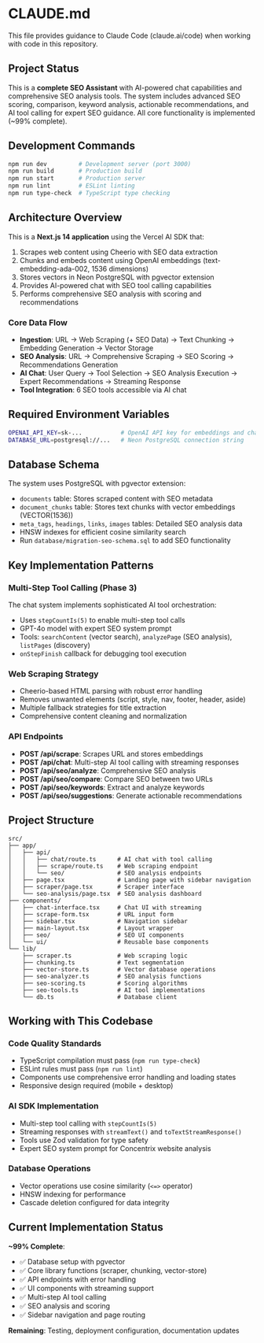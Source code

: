 # CLAUDE.md

This file provides guidance to Claude Code (claude.ai/code) when working with code in this repository.

## Project Status

This is a **complete SEO Assistant** with AI-powered chat capabilities and comprehensive SEO analysis tools. The system includes advanced SEO scoring, comparison, keyword analysis, actionable recommendations, and AI tool calling for expert SEO guidance. All core functionality is implemented (~99% complete).

## Development Commands

```bash
npm run dev         # Development server (port 3000)
npm run build       # Production build
npm run start       # Production server
npm run lint        # ESLint linting
npm run type-check  # TypeScript type checking
```

## Architecture Overview

This is a **Next.js 14 application** using the Vercel AI SDK that:
1. Scrapes web content using Cheerio with SEO data extraction
2. Chunks and embeds content using OpenAI embeddings (text-embedding-ada-002, 1536 dimensions)
3. Stores vectors in Neon PostgreSQL with pgvector extension
4. Provides AI-powered chat with SEO tool calling capabilities
5. Performs comprehensive SEO analysis with scoring and recommendations

### Core Data Flow
- **Ingestion**: URL → Web Scraping (+ SEO Data) → Text Chunking → Embedding Generation → Vector Storage
- **SEO Analysis**: URL → Comprehensive Scraping → SEO Scoring → Recommendations Generation
- **AI Chat**: User Query → Tool Selection → SEO Analysis Execution → Expert Recommendations → Streaming Response
- **Tool Integration**: 6 SEO tools accessible via AI chat

## Required Environment Variables

```bash
OPENAI_API_KEY=sk-...           # OpenAI API key for embeddings and chat
DATABASE_URL=postgresql://...   # Neon PostgreSQL connection string
```

## Database Schema

The system uses PostgreSQL with pgvector extension:
- `documents` table: Stores scraped content with SEO metadata
- `document_chunks` table: Stores text chunks with vector embeddings (VECTOR(1536))
- `meta_tags`, `headings`, `links`, `images` tables: Detailed SEO analysis data
- HNSW indexes for efficient cosine similarity search
- Run `database/migration-seo-schema.sql` to add SEO functionality

## Key Implementation Patterns

### Multi-Step Tool Calling (Phase 3)
The chat system implements sophisticated AI tool orchestration:
- Uses `stepCountIs(5)` to enable multi-step tool calls
- GPT-4o model with expert SEO system prompt
- Tools: `searchContent` (vector search), `analyzePage` (SEO analysis), `listPages` (discovery)
- `onStepFinish` callback for debugging tool execution

### Web Scraping Strategy
- Cheerio-based HTML parsing with robust error handling
- Removes unwanted elements (script, style, nav, footer, header, aside)
- Multiple fallback strategies for title extraction
- Comprehensive content cleaning and normalization

### API Endpoints
- **POST /api/scrape**: Scrapes URL and stores embeddings
- **POST /api/chat**: Multi-step AI tool calling with streaming responses
- **POST /api/seo/analyze**: Comprehensive SEO analysis
- **POST /api/seo/compare**: Compare SEO between two URLs
- **POST /api/seo/keywords**: Extract and analyze keywords
- **POST /api/seo/suggestions**: Generate actionable recommendations

## Project Structure

```
src/
├── app/
│   ├── api/
│   │   ├── chat/route.ts      # AI chat with tool calling
│   │   ├── scrape/route.ts    # Web scraping endpoint
│   │   └── seo/               # SEO analysis endpoints
│   ├── page.tsx               # Landing page with sidebar navigation
│   ├── scraper/page.tsx       # Scraper interface
│   └── seo-analysis/page.tsx  # SEO analysis dashboard
├── components/
│   ├── chat-interface.tsx     # Chat UI with streaming
│   ├── scrape-form.tsx        # URL input form
│   ├── sidebar.tsx            # Navigation sidebar
│   ├── main-layout.tsx        # Layout wrapper
│   ├── seo/                   # SEO UI components
│   └── ui/                    # Reusable base components
└── lib/
    ├── scraper.ts             # Web scraping logic
    ├── chunking.ts            # Text segmentation
    ├── vector-store.ts        # Vector database operations
    ├── seo-analyzer.ts        # SEO analysis functions
    ├── seo-scoring.ts         # Scoring algorithms
    ├── seo-tools.ts           # AI tool implementations
    └── db.ts                  # Database client

```

## Working with This Codebase

### Code Quality Standards
- TypeScript compilation must pass (`npm run type-check`)
- ESLint rules must pass (`npm run lint`)
- Components use comprehensive error handling and loading states
- Responsive design required (mobile + desktop)

### AI SDK Implementation
- Multi-step tool calling with `stepCountIs(5)`
- Streaming responses with `streamText()` and `toTextStreamResponse()`
- Tools use Zod validation for type safety
- Expert SEO system prompt for Concentrix website analysis

### Database Operations
- Vector operations use cosine similarity (`<=>` operator)
- HNSW indexing for performance
- Cascade deletion configured for data integrity

## Current Implementation Status

**~99% Complete**:
- ✅ Database setup with pgvector
- ✅ Core library functions (scraper, chunking, vector-store)
- ✅ API endpoints with error handling
- ✅ UI components with streaming support
- ✅ Multi-step AI tool calling
- ✅ SEO analysis and scoring
- ✅ Sidebar navigation and page routing

**Remaining**: Testing, deployment configuration, documentation updates